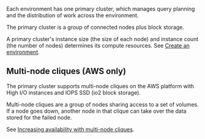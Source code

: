 Each environment has one primary cluster, which manages query planning and the distribution of work across the environment.

The primary cluster is a group of connected nodes plus block storage.

A primary cluster's instance size (the size of each node) and instance count (the number of nodes) determines its compute resources. See [Create an environment](qiv1640281527006.md).

## Multi-node cliques (AWS only)


The primary cluster supports multi-node cliques on the AWS platform with High I/O instances and IOPS SSD (io2 block storage).

Multi-node cliques are a group of nodes sharing access to a set of volumes. If a node goes down, another node in that clique can take over the data stored for the failed node.

See [Increasing availability with multi-node cliques](https://docs.teradata.com/access/sources/dita/topic?dita:topicPath=jhj1710287413096.dita).

